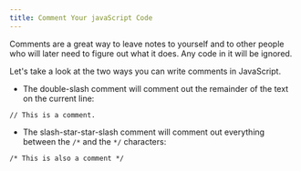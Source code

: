 ```yaml
---
title: Comment Your javaScript Code
---
```

Comments are a great way to leave notes to yourself and to other people who will later need to figure out what it does. Any code in it will be ignored.

Let's take a look at the two ways you can write comments in JavaScript.

*   The double-slash comment will comment out the remainder of the text on the current line:

`// This is a comment.`

*   The slash-star-star-slash comment will comment out everything between the `/*` and the `*/` characters:

`/* This is also a comment */`